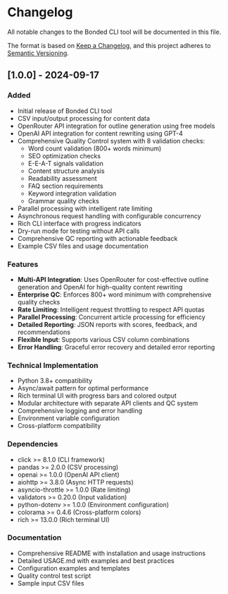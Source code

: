 # Changelog

All notable changes to the Bonded CLI tool will be documented in this file.

The format is based on [Keep a Changelog](https://keepachangelog.com/en/1.0.0/),
and this project adheres to [Semantic Versioning](https://semver.org/spec/v2.0.0.html).

## [1.0.0] - 2024-09-17

### Added
- Initial release of Bonded CLI tool
- CSV input/output processing for content data
- OpenRouter API integration for outline generation using free models
- OpenAI API integration for content rewriting using GPT-4
- Comprehensive Quality Control system with 8 validation checks:
  - Word count validation (800+ words minimum)
  - SEO optimization checks
  - E-E-A-T signals validation
  - Content structure analysis
  - Readability assessment
  - FAQ section requirements
  - Keyword integration validation
  - Grammar quality checks
- Parallel processing with intelligent rate limiting
- Asynchronous request handling with configurable concurrency
- Rich CLI interface with progress indicators
- Dry-run mode for testing without API calls
- Comprehensive QC reporting with actionable feedback
- Example CSV files and usage documentation

### Features
- **Multi-API Integration**: Uses OpenRouter for cost-effective outline generation and OpenAI for high-quality content rewriting
- **Enterprise QC**: Enforces 800+ word minimum with comprehensive quality checks
- **Rate Limiting**: Intelligent request throttling to respect API quotas
- **Parallel Processing**: Concurrent article processing for efficiency
- **Detailed Reporting**: JSON reports with scores, feedback, and recommendations
- **Flexible Input**: Supports various CSV column combinations
- **Error Handling**: Graceful error recovery and detailed error reporting

### Technical Implementation
- Python 3.8+ compatibility
- Async/await pattern for optimal performance
- Rich terminal UI with progress bars and colored output
- Modular architecture with separate API clients and QC system
- Comprehensive logging and error handling
- Environment variable configuration
- Cross-platform compatibility

### Dependencies
- click >= 8.1.0 (CLI framework)
- pandas >= 2.0.0 (CSV processing)
- openai >= 1.0.0 (OpenAI API client)
- aiohttp >= 3.8.0 (Async HTTP requests)
- asyncio-throttle >= 1.0.0 (Rate limiting)
- validators >= 0.20.0 (Input validation)
- python-dotenv >= 1.0.0 (Environment configuration)
- colorama >= 0.4.6 (Cross-platform colors)
- rich >= 13.0.0 (Rich terminal UI)

### Documentation
- Comprehensive README with installation and usage instructions
- Detailed USAGE.md with examples and best practices
- Configuration examples and templates
- Quality control test script
- Sample input CSV files